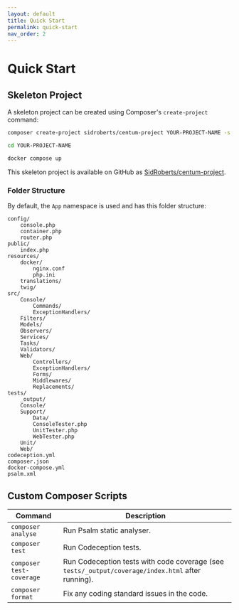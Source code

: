 ```yaml
---
layout: default
title: Quick Start
permalink: quick-start
nav_order: 2
---
```




# Quick Start

## Skeleton Project

A skeleton project can be created using Composer's `create-project` command:

```bash
composer create-project sidroberts/centum-project YOUR-PROJECT-NAME -s dev

cd YOUR-PROJECT-NAME

docker compose up
```

This skeleton project is available on GitHub as [SidRoberts/centum-project](https://github.com/SidRoberts/centum-project).



### Folder Structure

By default, the `App` namespace is used and has this folder structure:

```text
config/
    console.php
    container.php
    router.php
public/
    index.php
resources/
    docker/
        nginx.conf
        php.ini
    translations/
    twig/
src/
    Console/
        Commands/
        ExceptionHandlers/
    Filters/
    Models/
    Observers/
    Services/
    Tasks/
    Validators/
    Web/
        Controllers/
        ExceptionHandlers/
        Forms/
        Middlewares/
        Replacements/
tests/
    _output/
    Console/
    Support/
        Data/
        ConsoleTester.php
        UnitTester.php
        WebTester.php
    Unit/
    Web/
codeception.yml
composer.json
docker-compose.yml
psalm.xml
```



## Custom Composer Scripts

| Command                  | Description                                                                                       |
| ------------------------ | ------------------------------------------------------------------------------------------------- |
| `composer analyse`       | Run Psalm static analyser.                                                                        |
| `composer test`          | Run Codeception tests.                                                                            |
| `composer test-coverage` | Run Codeception tests with code coverage (see `tests/_output/coverage/index.html` after running). |
| `composer format`        | Fix any coding standard issues in the code.                                                       |
